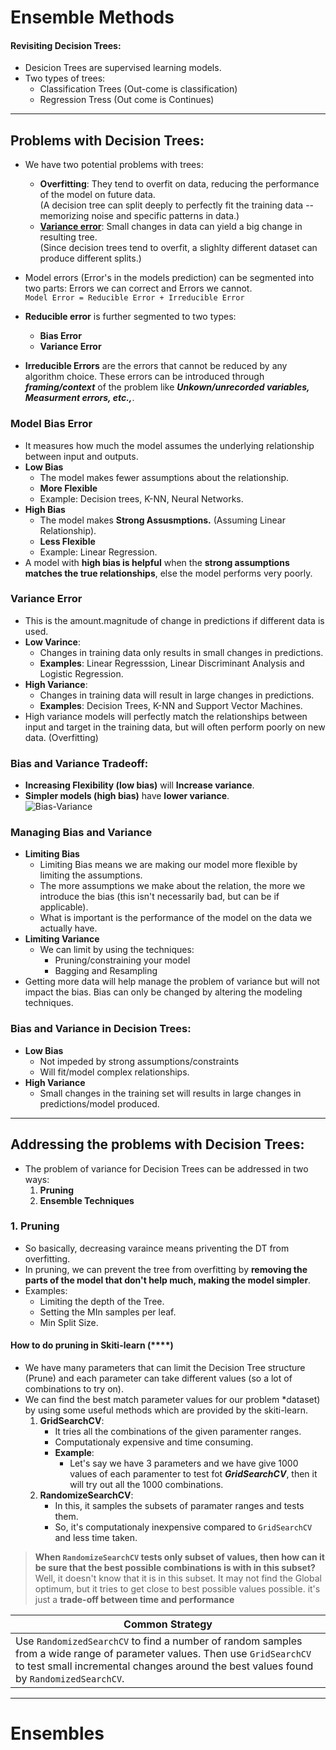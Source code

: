 # Ensemble Methods
#### Revisiting Decision Trees:
- Desicion Trees are supervised learning models.
- Two types of trees:
  - Classification Trees (Out-come is classification)
  - Regression Tress (Out come is Continues)
_____
## Problems with Decision Trees:
- We have two potential problems with trees:
  - **Overfitting**: They tend to overfit on data, reducing the performance of the model on future data.<br>
    (A decision tree can split deeply to perfectly fit the training data -- memorizing noise and specific patterns in data.)
  - **[Variance error](https://github.com/cmdsiraj/Machine-Learning/blob/main/Misc.md#variance-error)**: Small changes in data can yield a big change in resulting tree.<br>
    (Since decision trees tend to overfit, a slighlty different dataset can produce different splits.)    

- Model errors (Error's in the models prediction) can be segmented into two parts: Errors we can correct and Errors we cannot.<br>
      `Model Error = Reducible Error + Irreducible Error`
- **Reducible error** is further segmented to two types:
    - **Bias Error**
    - **Variance Error**
- **Irreducible Errors** are the errors that cannot be reduced by any algorithm choice. These errors can be introduced through ***framing/context*** of the problem like ***Unkown/unrecorded variables, Measurment errors, etc.,***.

### Model Bias Error
- It measures how much the model assumes the underlying relationship between input and outputs.
- **Low Bias**
  - The model makes fewer assumptions about the relationship.
  - **More Flexible**
  - Example: Decision trees, K-NN, Neural Networks.
- **High Bias**
  - The model makes **Strong Assusmptions.** (Assuming Linear Relationship).
  - **Less Flexible**
  - Example: Linear Regression.
- A model with **high bias is helpful** when the **strong assumptions matches the true relationships**, else the model performs very poorly.
### Variance Error
- This is the amount.magnitude of change in predictions if different data is used.
- **Low Varince**:
  - Changes in training data only results in small changes in predictions.
  - **Examples**: Linear Regresssion, Linear Discriminant Analysis and Logistic Regression.
- **High Variance**:
  - Changes in training data will result in large changes in predictions.
  - **Examples**: Decision Trees, K-NN and Support Vector Machines.
- High variance models will perfectly match the relationships between input and target in the training data, but will often perform poorly on new data. (Overfitting)

### Bias and Variance Tradeoff:
- **Increasing Flexibility (low bias)** will **Increase variance**.
- **Simpler models (high bias)** have **lower variance**.<br>
  ![Bias-Variance](https://latex.codecogs.com/png.image?\dpi{150}Bias\propto\frac{1}{\mathrm{Variance}})

### Managing Bias and Variance
- **Limiting Bias**
  - Limiting Bias means we are making our model more flexible by limiting the assumptions.
  - The more assumptions we make about the relation, the more we introduce the bias (this isn't necessarily bad, but can be if applicable).
  - What is important is the performance of the model on the data we actually have.
- **Limiting Variance**
  - We can limit by using the techniques:
    - Pruning/constraining your model
    - Bagging and Resampling
- Getting more data will help manage the problem of variance but will not impact the bias. Bias can only be changed by altering the modeling techniques.

### Bias and Variance in Decision Trees:
- **Low Bias**
  - Not impeded by strong assumptions/constraints
  - Will fit/model complex relationships.
- **High Variance**
  - Small changes in the training set will results in large changes in predictions/model produced.
______________
## Addressing the problems with Decision Trees:
- The problem of variance for Decision Trees can be addressed in two ways:
  1. **Pruning**
  2. **Ensemble Techniques**

### 1. Pruning
- So basically, decreasing varaince means priventing the DT from overfitting.
- In pruning, we can prevent the tree from overfitting by **removing the parts of the model that don't help much, making the model simpler**.
- Examples:
  - Limiting the depth of the Tree.
  - Setting the MIn samples per leaf.
  - Min Split Size.
#### How to do pruning in Skiti-learn (****)
- We have many parameters that can limit the Decision Tree structure (Prune) and each parameter can take different values (so a lot of combinations to try on).
- We can find the best match parameter values for our problem *dataset) by using some useful methods which are provided by the skiti-learn.
  1. **GridSearchCV**:
     - It tries all the combinations of the given paramenter ranges.
     - Computationaly expensive and time consuming.
     - **Example**:
       - Let's say we have 3 parameters and we have give 1000 values of each paramenter to test fot ***GridSearchCV***, then it will try out all the 1000 combinations.
  2. **RandomizeSearchCV**:
     - In this, it samples the subsets of paramater ranges and tests them.
     - So, it's computationaly inexpensive compared to `GridSearchCV` and less time taken.
> **When `RandomizeSearchCV` tests only subset of values, then how can it be sure that the best possible combinations is with in this subset?**<br>
> Well, it doesn't know that it is in this subset. It may not find the Global optimum, but it tries to get close to best possible values possible. it's just a **trade-off between time and performance**

| Common Strategy |
|---------------------|
| Use `RandomizedSearchCV` to find a number of random samples from a wide range of parameter values. Then use `GridSearchCV` to test small incremental changes around the best values found by `RandomizedSearchCV`. |

________________________________________________________________

# Ensembles



